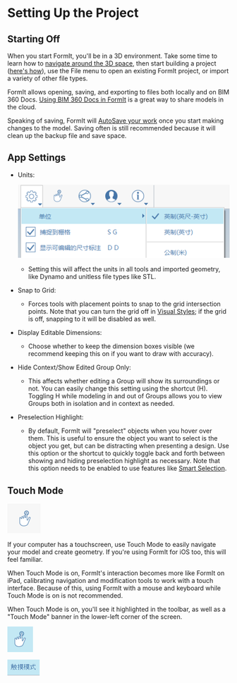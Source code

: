 # Setting Up the Project

## Starting Off

When you start FormIt, you'll be in a 3D environment. Take some time to learn how to [navigate around the 3D space](navigating-the-scene.md), then start building a project \([here's how](../formit-primer/)\), use the File menu to open an existing FormIt project, or import a variety of other file types.

FormIt allows opening, saving, and exporting to files both locally and on BIM 360 Docs. [Using BIM 360 Docs in FormIt](https://formit.autodesk.com/page/formit-bim-360-docs) is a great way to share models in the cloud.

Speaking of saving, FormIt will [AutoSave your work](../tool-library/autosave.md) once you start making changes to the model. Saving often is still recommended because it will clean up the backup file and save space.

## App Settings

* Units:

  ![](../.gitbook/assets/formit_units.png)

  * Setting this will affect the units in all tools and imported geometry, like Dynamo and unitless file types like STL.

* Snap to Grid:
  * Forces tools with placement points to snap to the grid intersection points. Note that you can turn the grid off in [Visual Styles](../formit-primer/part-i/visual-settings.md); if the grid is off, snapping to it will be disabled as well.
* Display Editable Dimensions:
  * Choose whether to keep the dimension boxes visible \(we recommend keeping this on if you want to draw with accuracy\).
* Hide Context/Show Edited Group Only:
  * This affects whether editing a Group will show its surroundings or not. You can easily change this setting using the shortcut \(H\). Toggling H while modeling in and out of Groups allows you to view Groups both in isolation and in context as needed.
* Preselection Highlight:
  * By default, FormIt will "preselect" objects when you hover over them. This is useful to ensure the object you want to select is the object you get, but can be distracting when presenting a design. Use this option or the shortcut to quickly toggle back and forth between showing and hiding preselection highlight as necessary. Note that this option needs to be enabled to use features like [Smart Selection](https://www.youtube.com/watch?v=akLeB1FADt4). 

## Touch Mode

![](../.gitbook/assets/20190619-touch-mode-off.png)

If your computer has a touchscreen, use Touch Mode to easily navigate your model and create geometry. If you're using FormIt for iOS too, this will feel familiar.

When Touch Mode is on, FormIt's interaction becomes more like FormIt on iPad, calibrating navigation and modification tools to work with a touch interface. Because of this, using FormIt with a mouse and keyboard while Touch Mode is on is not recommended.

When Touch Mode is on, you'll see it highlighted in the toolbar, as well as a "Touch Mode" banner in the lower-left corner of the screen.

![](../.gitbook/assets/20190619-touch-mode-on.png)

![](../.gitbook/assets/20190618-touch-mode-banner.png)

